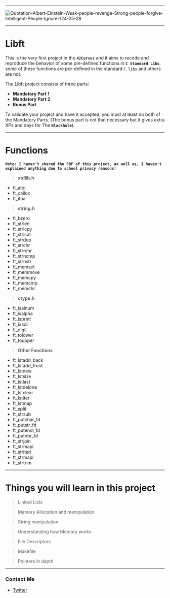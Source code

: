 
---
![Quotation-Albert-Einstein-Weak-people-revenge-Strong-people-forgive-Intelligent-People-Ignore-124-25-28](https://user-images.githubusercontent.com/49293816/210186736-1ba0d69a-cbfc-4d52-9804-23be38893df5.jpeg)

---

# Libft

This is the very first project in the **`42Cursus`** and it aims to recode and reproduce the behavior of some pre-defined functions in **`C Standard Libs`**. <br/>
some of these functions are pre-defined in the standard `C libs` and others are not.

The Libft project consists of three parts:
- **Mandatory Part 1**
- **Mandatory Part 2**
- **Bonus Part**
  
To validate your project and have it accepted, you must at least do both of the Mandatory Parts. (The bonus part is not that necessary but it gives extra XPs and days for The **`Blackhole`**).

---

# Functions

**```Note: I haven't shared the PDF of this project, as well as, I haven't explained anything due to school privacy reasons!```**

> **stdlib.h**
- ft_atoi
- ft_calloc
- ft_itoa

> **string.h**
- ft_bzero
- ft_strlen
- ft_strlcpy
- ft_strlcat
- ft_strdup
- ft_strchr
- ft_strrchr
- ft_strncmp
- ft_strnstr
- ft_memset
- ft_memmove
- ft_memcpy
- ft_memcmp
- ft_memchr

> **ctype.h**
- ft_isalnum
- ft_isalpha
- ft_isprint
- ft_iascii
- ft_digit
- ft_tolower
- ft_toupper

> **Other Functions**

- ft_lstadd_back
- ft_lstadd_front
- ft_lstnew
- ft_lstsize
- ft_lstlast
- ft_lstdelone
- ft_lstclear
- ft_lstiter
- ft_lstmap
- ft_split
- ft_strsub
- ft_putchar_fd
- ft_putstr_fd
- ft_putendl_fd
- ft_putnbr_fd
- ft_strjoin
- ft_strmapi
- ft_striteri
- ft_strmapi
- ft_strtrim

---

# Things you will learn in this project

> Linked Lists

> Memory Allocation and manipulation

> String manipulation

> Understanding how Memory works

> File Descriptors

> Makefile

> Pointers in depth

---

### **Contact Me**

* [Twitter][_1]

[_1]: https://twitter.com/amait0u


[_1]: https://twitter.com/amait0u
[_2]: https://www.instagram.com/amait0u
